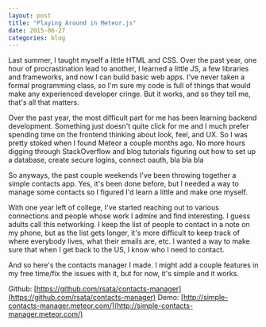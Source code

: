 ```yaml
---
layout: post
title: "Playing Around in Meteor.js"
date: 2015-06-27
categories: blog
---
```


Last summer, I taught myself a little HTML and CSS.  Over the past year, one hour of procrastination lead to another, I learned a little JS, a few libraries and frameworks, and now I can build basic web apps.  I've never taken a formal programming class, so I'm sure my code is full of things that would make any experienced developer cringe.  But it works, and so they tell me, that's all that matters.

Over the past year, the most difficult part for me has been learning backend development.  Something just doesn't quite click for me and I much prefer spending time on the frontend thinking about look, feel, and UX.  So I was pretty stoked when I found Meteor a couple months ago.  No more hours digging through StackOverflow and blog tutorials figuring out how to set up a database, create secure logins, connect oauth, bla bla bla

So anyways, the past couple weekends I've been throwing together a simple contacts app.  Yes, it's been done before, but I needed a way to manage some contacts so I figured I'd learn a little and make one myself.

With one year left of college, I've started reaching out to various connections and people whose work I admire and find interesting.  I guess adults call this networking.  I keep the list of people to contact in a note on my phone, but as the list gets longer, it's more difficult to keep track of where everybody lives, what their emails are, etc.  I wanted a way to make sure that when I get back to the US, I know who I need to contact.

And so here's the contacts manager I made.  I might add a couple features in my free time/fix the issues with it, but for now, it's simple and it works.

Github: [https://github.com/rsata/contacts-manager](https://github.com/rsata/contacts-manager)
Demo: [http://simple-contacts-manager.meteor.com/](http://simple-contacts-manager.meteor.com/)